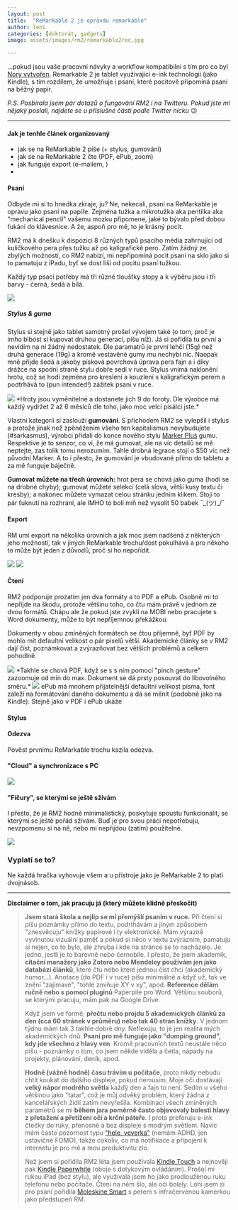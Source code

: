 ```yaml
---
layout: post
title:  "ReMarkable 2 je opravdu remarkable"
author: leni
categories: [doktorát, gadgets]
image: assets/images/rm2/remarkable2rec.jpg

---
```


...pokud jsou vaše pracovní návyky a workflow kompatibilní s tím pro co byl <a href="https://remarkable.com/">Nory vytvořen</a>. Remarkable 2 je tablet využívající e-ink technologii (jako Kindle), s tím rozdílem, že umožňuje i psaní, které pocitově připomíná psaní na běžný papír. 

*P.S. Posbírala jsem pár dotazů o fungování RM2 i na Twitteru. Pokud jste mi nějaký poslali, najdete se u příslušné části podle Twitter nicku* 😉

---

#### Jak je tenhle článek organizovaný
+ jak se na ReMarkable 2 píše (+ stylus, gumování)
+ jak se na ReMarkable 2 čte (PDF, ePub, zoom)
+ jak funguje export (e-mailem, )
+ 

#### Psaní
Odbyde mi si to hnedka zkraje, ju? Ne, nekecali, psaní na ReMarkable je opravu jako psaní na papíře. Zejména tužka a mikrotužka aka pentilka aka "mechanical pencil" vašemu mozku připomene, jaké to bývalo před dobou ťukání do klávesnice. A že, aspoň pro mě, to je krásný pocit. 

RM2 má k dnešku k dispozici 8 různých typů psacího média zahrnující od kuličkového pera přes tužku až po kaligrafické pero. Zatím žádný ze zbylých možností, co RM2 nabízí, mi nepřipomíná pocit psaní na sklo jako si to pamatuju z iPadu, byť se dost liší od pocitu psaní tužkou.

Každý typ psací potřeby má tři různé tloušťky stopy a k výběru jsou i tři barvy - černá, šedá a bílá.

<img src="/assets/images/rm2/typeface.jpg">

##### Stylus & guma
Stylus si stejně jako tablet samotný prošel vývojem také (o tom, proč je imho blbost si kupovat druhou generaci, píšu níž). Já si pořídila tu první a nevidím na ní žádný nedostatek. Dle paramatrů je první lehčí (15g) než druhá generace (19g) a kromě vestavěné gumy mu nechybí nic. Naopak mně přijde šedá a jakoby písková povrchová úprava pera fajn a i díky drážce na spodní straně stylu dobře sedí v ruce. Stylus vnímá naklonění hrotu, což se hodí zejména pro kreslení a kouzlení s kaligrafickým perem a podtrhává to (pun intended!) zážitek psaní v ruce.

<img src="/assets/images/rm2/points.jpg">
*Hroty jsou vyměnitelné a dostanete jich 9 do foroty. Dle výrobce má každý vydržet 2 až 6 měsíců dle toho, jako moc velcí pisálci jste.* 

Vlastní kategorii si zaslouží **gumování**. S příchodem RM2 se vylepšil i stylus a protože jinak než zpěněžením všeho ten kapitalismus nevybudujete (#sarkasmus), výrobci přidali do konce nového stylu <a href="https://remarkable.com/store/configure?step=marker">Marker Plus</a> gumu. Respektive je to senzor, co ví, že má gumovat, ale na víc detailů se mě neptejte, zas tolik tomu nerozumím. Tahle drobná legrace stojí o $50 víc než původní Marker. A to i přesto, že gumování je vbudované přímo do tabletu a za mě funguje báječně.

**Gumovat můžete na třech úrovních:** hrot pera se chová jako guma (hodí se na drobné chyby); gumovat můžete selekcí (celá slova, větší kusy textu či kresby); a nakonec můžete vymazat celou stránku jedním klikem. Stojí to pár ťuknutí na rozhraní, ale IMHO to bolí míň než vysolit 50 babek ¯\_(ツ)_/¯

#### Export

RM umí export na několika úrovních a jak moc jsem nadšená z některých jeho možností, tak v jiných ReMarkable trochu/dost pokulhává a pro někoho to může být jeden z důvodů, proč si ho nepořídit.



<img src="/assets/images/rm2/prepsanytext.jpeg">

<img src="/assets/images/rm2/download.PNG">

#### Čtení
RM2 podporuje prozatím jen dva formáty a to PDF a ePub. Osobně mi to nepřijde na škodu, protože většinu toho, co čtu mám právě v jednom ze dvou formátů. Chápu ale že pokud jste zvyklí na MOBI nebo pracujete s Word dokumenty, může to být nepříjemnou překážkou.

Dokumenty v obou zmíněných formátech se čtou příjemně, byť PDF by mohlo mít defaultní velikost o pár pixelů větší. Akademické články se v RM2 dají číst, poznámkovat a zvýrazňovat bez větších problémů a celkem pohodlně. 


<img src="/assets/images/rm2/pdfvelikost.jpeg">
*Takhle se chová PDF, když se s s ním pomocí "pinch gesture" zazoomuje od min do max. Dokument se dá prsty posouvat do libovolného směru.*

<img src="/assets/images/rm2/epuball.jpeg">
ePub má mnohem přijatelnější defaultní velikost písma, font záleží na formátování daného dokumentu a dá se měnit (podobně jako na Kindle). Stejně jako v PDF i ePub ukáže 

#### Stylus



#### Odezva
Pověst prvnímu ReMarkable trochu kazila odezva. 

#### "Cloud" a synchronizace s PC

<img src="/assets/images/rm2/cloud.jpg">

#### "Fíčury", se kterými se ještě sžívám

I přesto, že je RM2 hodně minimalistický, poskytuje spoustu funkcionalit, se kterými se ještě pořád sžívám. Buď je pro svou práci nepotřebuju, nevzpomenu si na ně, nebo mi nepřijdou (zatím) použitelné.

<img src="/assets/images/rm2/poznamka.jpeg">

### Vyplatí se to?
Ne každá hračka vyhovuje všem a u přístroje jako je ReMarkable 2 to platí dvojnásob.

---
**Disclaimer o tom, jak pracuju já (který můžete klidně přeskočit)**
>**Jsem stará škola a nejlíp se mi přemýšlí psaním v ruce.** Při čtení si píšu poznámky přímo do textu, podrthávám a jiným způsobem "znesvěcuju" knížky papírové i ty elektronické. Mám výrazně vyvinutou vizuální paměť a pokud si něco v textu zvýrazním, pamatuju si nejen, co to bylo, ale zhruba i kde na stránce se to nacházelo. Je jedno, jestli je to barevně nebo černobíle. I přesto, že jsem akademik, **citační manažery jako Zotero nebo Mendeley používám jen jako databázi článků**, které čtu nebo které jednou číst chci (akademický humor...). Anotace (do PDF i v ruce) píšu minimálně a když už, tak ve znění "zajímavé", "tohle zmiňuje XY v xy", apod. **Reference dělám ručně nebo s pomocí pluginů** Paperpile pro Word. Většinu souborů, se kterými pracuju, mám pak na Google Drive. 
>
>Když jsem ve formě, **přečtu nebo projdu 5 akademických článků za den (cca 60 stránek v průměru) nebo tak 40 stran knížky**. V jednom týdnu mám tak 3 takhle dobré dny. Neflexuju, to je jen realita mých akademických dnů. **Psaní pro mě funguje jako "dumping ground", kdy jde všechno z hlavy ven**. Kromě pracovních textů neustále něco píšu - poznámky o tom, co jsem někde viděla a četla, nápady na projekty, plánování, deník, apod. 
>
>**Hodně (vážně hodně) času trávím u počítače**, proto nikdy nebudu chtít koukat do dalšího displeje, pokud nemusím. Moje oči dostávají **velký nápor modrého světla** každý den a fajn to není. Sedím u všeho většinou jako "tatar", což je můj odvěký problém, který žádná z kancelářských židlí zatím nevyřešila. Kombinací všech zmíněných parametrů se mi **během jara poměrně často objevovaly bolesti hlavy z přetažení a přetížení očí a krční páteře**. I proto preferuju e-ink čtečky do ruky, přenosné a bez displeje s modrým světlem. Navíc mám často pozornost typu <a href="https://www.youtube.com/watch?v=Faa2dHJNFqQ">"hele, veverka"</a> (nemám ADHD, jen ustavičné FOMO), takže cokoliv, co má notifikace a připojení k internetu je pro mě a mou produktivitu zlo.
>
>Než jsem si pořídila RM2 léta jsem používala <a href="https://www.amazon.com/Kindle-Touch-e-Reader-Touch-Screen-Wi-Fi-Special-Offers/dp/B005890G8Y">Kindle Touch</a> a nejnověji pak <a href="https://www.amazon.com/All-new-Kindle-Paperwhite-Waterproof-Storage/dp/B07CXG6C9W">Kindle Paperwhite</a> (oboje s dotykovým ovládáním). Prošel mi rukou iPad (bez stylu), ale využívala jsem ho jako prodlouženou ruku telefonu nebo počítače. Čtení na něm šlo, ale oči bolely. Loni jsem si pro psaní pořídila <a href="https://www.moleskine.com/en-us/shop/moleskine-smart/">Moleskine Smart</a> s perem s infračervenou kamerkou jako předstupeň RM.
